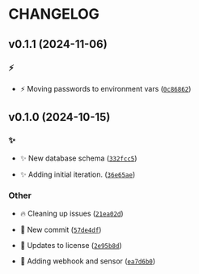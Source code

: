 # CHANGELOG

## v0.1.1 (2024-11-06)

### :zap:

* :zap: Moving passwords to environment vars ([`0c86862`](https://github.com/Westfall-io/windsage/commit/0c86862b68d5ec23787a080960d6723a18132bea))

## v0.1.0 (2024-10-15)

### :sparkles:

* :sparkles: New database schema ([`332fcc5`](https://github.com/Westfall-io/windsage/commit/332fcc5c17c67cc254187f18c8d1fc40b622390d))

* :sparkles: Adding initial iteration. ([`36e65ae`](https://github.com/Westfall-io/windsage/commit/36e65aeacc14e46f5d1751ed37e393d913f23f20))

### Other

* :fire: Cleaning up issues ([`21ea02d`](https://github.com/Westfall-io/windsage/commit/21ea02db1ff0b2870dcbb3f3655b935f59905259))

* :tada: New commit ([`57de4df`](https://github.com/Westfall-io/windsage/commit/57de4dfd2b601ecf61d23a9e3dcb5dae3959eb7f))

* :page_facing_up: Updates to license ([`2e95b8d`](https://github.com/Westfall-io/windsage/commit/2e95b8d5d2ccfcff979f87d1feff392ffec2764e))

* :tada: Adding webhook and sensor ([`ea7d6b0`](https://github.com/Westfall-io/windsage/commit/ea7d6b020c8ff5c02b3f2460f58d92901a6b6ba4))
